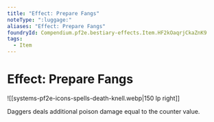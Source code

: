 ```yaml
---
title: "Effect: Prepare Fangs"
noteType: ":luggage:"
aliases: "Effect: Prepare Fangs"
foundryId: Compendium.pf2e.bestiary-effects.Item.HF2kOaqrjCkaZnK9
tags:
  - Item
---
```


# Effect: Prepare Fangs
![[systems-pf2e-icons-spells-death-knell.webp|150 lp right]]

Daggers deals additional poison damage equal to the counter value.
